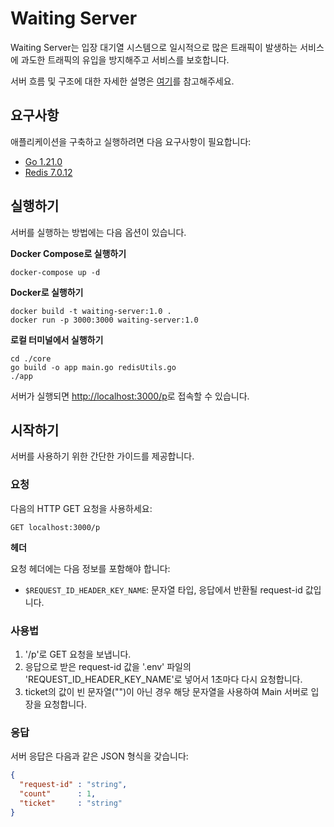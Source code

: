 # Waiting Server

Waiting Server는 입장 대기열 시스템으로 일시적으로 많은 트래픽이 발생하는 서비스에 과도한 트래픽의 유입을 방지해주고 서비스를 보호합니다.

서버 흐름 및 구조에 대한 자세한 설명은 [여기](https://velog.io/@duffyishere/서버계의-테이블링-구현하기)를 참고해주세요.

## 요구사항

애플리케이션을 구축하고 실행하려면 다음 요구사항이 필요합니다:
- [Go 1.21.0](https://go.dev/dl) 
- [Redis 7.0.12](https://redis.io)

## 실행하기

서버를 실행하는 방법에는 다음 옵션이 있습니다.

**Docker Compose로 실행하기**

```shell
docker-compose up -d
```

**Docker로 실행하기**

```shell
docker build -t waiting-server:1.0 .
docker run -p 3000:3000 waiting-server:1.0
```

**로컬 터미널에서 실행하기**
```shell
cd ./core
go build -o app main.go redisUtils.go
./app
```

서버가 실행되면 [http://localhost:3000/p](http://localhost:3000/p)로 접속할 수 있습니다.

## 시작하기

서버를 사용하기 위한 간단한 가이드를 제공합니다.

### 요청

다음의 HTTP GET 요청을 사용하세요:

```http
GET localhost:3000/p
```

**헤더**

요청 헤더에는 다음 정보를 포함해야 합니다:

- `$REQUEST_ID_HEADER_KEY_NAME`: 문자열 타입, 응답에서 반환될 request-id 값입니다.

### 사용법

1. '/p'로 GET 요청을 보냅니다.
2. 응답으로 받은 request-id 값을 '.env' 파일의 'REQUEST_ID_HEADER_KEY_NAME'로 넣어서 1초마다 다시 요청합니다.
3. ticket의 값이 빈 문자열("")이 아닌 경우 해당 문자열을 사용하여 Main 서버로 입장을 요청합니다.

### 응답

서버 응답은 다음과 같은 JSON 형식을 갖습니다:
```json
{
  "request-id" : "string",
  "count"      : 1,
  "ticket"     : "string"
}
```
